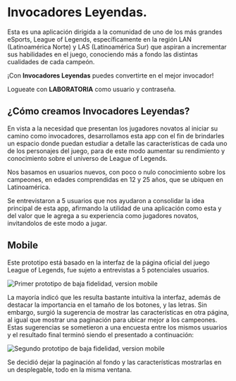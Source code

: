 # Invocadores Leyendas.
Esta es una aplicación dirigida a la comunidad de uno de los más grandes eSports, League of Legends, específicamente en la región LAN (Latinoamérica Norte) y LAS (Latinoamérica Sur) que aspiran a incrementar sus habilidades en el juego, conociendo más a fondo las distintas cualidades de cada campeón.

¡Con **Invocadores Leyendas** puedes convertirte en el mejor invocador! 

Logueate con **LABORATORIA** como usuario y contraseña.

## ¿Cómo creamos Invocadores Leyendas?

En vista a la necesidad que presentan los jugadores novatos al iniciar su camino como invocadores, desarrollamos esta app con el fin de brindarles un espacio donde puedan estudiar a detalle las características de cada uno de los personajes del juego, para de este modo aumentar su rendimiento y conocimiento sobre el universo de League of Legends.

Nos basamos en usuarios nuevos, con poco o nulo conocimiento sobre los campeones, en edades comprendidas en 12 y 25 años, que se ubiquen en Latinoamérica. 

Se entrevistaron a 5 usuarios que nos ayudaron a consolidar la idea principal de esta app, afirmando la utilidad de una aplicación como esta y del valor que le agrega a su experiencia como jugadores novatos, invitandolos de este modo a jugar. 

## Mobile

Este prototipo está basado en la interfaz de la página oficial del juego League of Legends, fue sujeto a entrevistas a 5 potenciales usuarios. 

![Primer prototipo de baja fidelidad, version mobile](https://lh3.googleusercontent.com/ANPwD33WaJwCAcNpOhWAhB0BYLhVXRfb9LkmMIz6jHxQl3muPDXFLQGwcxDQEepyk2DI4ZB335OhWA "Primer Prototipo de Baja Fidelidad")

La mayoría indicó que les resulta bastante intuitiva la interfaz, además de destacar la importancia en el tamaño de los botones, y las letras. Sin embargo, surgió la sugerencia de mostrar las características en otra página, al igual que mostrar una paginación para ubicar mejor a los campeones. Estas sugerencias se sometieron a una encuesta entre los mismos usuarios y el resultado final terminó siendo el presentado a continuación:

![Segundo prototipo de baja fidelidad, version mobile](https://lh3.googleusercontent.com/qlomC97Ps9dscZsGu-coCSZGObcERRVsqsOIK9Qtem5F49xWq2dhLaP9XunknYMojxjL8MmXz0nX-w "Segundo prototipo de baja fidelidad, version mobile")

Se decidió dejar la paginación al fondo y las características mostrarlas en un desplegable, todo en la misma ventana. 